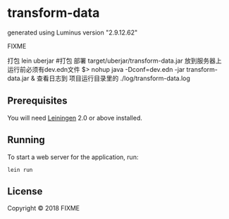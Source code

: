 # transform-data

generated using Luminus version "2.9.12.62"

FIXME

打包
lein uberjar  #打包
部署
target/uberjar/transform-data.jar
放到服务器上
运行前必须有dev.edn文件
$> nohup java -Dconf=dev.edn -jar transform-data.jar &
查看日志到  项目运行目录里的 ./log/transform-data.log



## Prerequisites

You will need [Leiningen][1] 2.0 or above installed.

[1]: https://github.com/technomancy/leiningen

## Running

To start a web server for the application, run:

    lein run

## License

Copyright © 2018 FIXME
